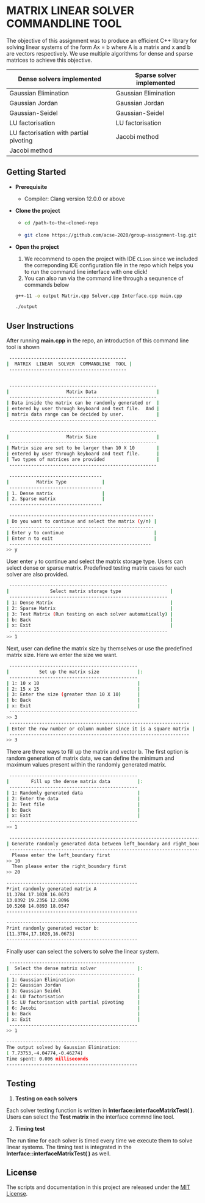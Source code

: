 # MATRIX  LINEAR  SOLVER  COMMANDLINE  TOOL

The objective of this assignment was to produce an efficient C++ library for solving linear systems of the form Ax = b where A is a matrix and x and b are vectors respectively. We use multiple algorithms for dense and sparse matrices to achieve this objective.

| **Dense solvers implemented**          | **Sparse solver implemented** |
| -------------------------------------- | ----------------------------- |
| Gaussian Elimination                   | Gaussian Elimination          |
| Gaussian Jordan                        | Gaussian Jordan               |
| Gaussian-Seidel                        | Gaussian-Seidel               |
| LU factorisation                       | LU factorisation              |
| LU factorisation with partial pivoting | Jacobi method                 |
| Jacobi method                          |                               |



## Getting Started

- **Prerequisite**

  - Compiler: Clang version 12.0.0 or above

- **Clone the project**

  - ```bash
    cd /path-to-the-cloned-repo
    ```

  - ```bash
    git clone https://github.com/acse-2020/group-assignment-lsg.git
    ```

- **Open the project**

  1. We recommend to open the project with IDE `CLion` since we included the correponding IDE configuration file in the repo which helps you to run the command line interface with one click!
  2. You can also run via the command line through a sequnence of commands below

  ```bash
  g++-11 -o output Matrix.cpp Solver.cpp Interface.cpp main.cpp
  ```

  ```bash
  ./output
  ```





## User Instructions

After running **main.cpp** in the repo, an introduction of this command line tool is shown

```bash
 -------------------------------------------
|  MATRIX  LINEAR  SOLVER  COMMANDLINE  TOOL |
 -------------------------------------------


 ------------------------------------------------------
|                     Matrix Data                      |
 ------------------------------------------------------
| Data inside the matrix can be randomly generated or  |
| entered by user through keyboard and text file.  And |
| matrix data range can be decided by user.            |
 ------------------------------------------------------

 ------------------------------------------------------
|                     Matrix Size                      |
 ------------------------------------------------------
| Matrix size are set to be larger than 10 X 10        |
| entered by user through keyboard and text file.      |
| Two types of matrices are provided                   |
 ------------------------------------------------------

 ---------------------------------- 
|          Matrix Type             |
 ---------------------------------- 
| 1. Dense matrix                  |
| 2. Sparse matrix                 |
 ----------------------------------

 ----------------------------------------------------- 
| Do you want to continue and select the matrix (y/n) |
 ----------------------------------------------------- 
| Enter y to continue                                 |
| Enter n to exit                                     |
 ---------------------------------------------------- 
>> y
```

User enter `y` to continue and select the matrix storage type. Users can select dense or sparse matrix. Predefined testing matrix cases for each solver are also provided.

```bash
 ----------------------------------------------------------
|               Select matrix storage type                  |
 ----------------------------------------------------------
| 1: Dense Matrix                                           |
| 2: Sparse Matrix                                          |
| 3: Test Matrix (Run testing on each solver automatically) |
| b: Back                                                   |
| x: Exit                                                   |
 ----------------------------------------------------------
>> 1
```

Next, user can define the matrix size by themselves or use the predefined matrix size. Here we enter the size we want.

```bash
 -----------------------------------------------
|           Set up the matrix size              |:
 -----------------------------------------------
| 1: 10 x 10                                    |
| 2: 15 x 15                                    |
| 3: Enter the size (greater than 10 X 10)      |
| b: Back                                       |
| x: Exit                                       |
 -----------------------------------------------
>> 3
 ------------------------------------------------------------------ 
| Enter the row number or column number since it is a square matrix |
 ------------------------------------------------------------------ 
>> 3
```

There are three ways to fill up the matrix and vector b. The first option is random generation of matrix data, we can define the minimum and maximum values present within the randomly generated matrix.

```bash
 -----------------------------------------------
|        Fill up the dense matrix data          |:
 -----------------------------------------------
| 1: Randomly generated data                    |
| 2: Enter the data                             |
| 3: Text file                                  |
| b: Back                                       |
| x: Exit                                       |
 -----------------------------------------------
>> 1

 ------------------------------------------------------------------------- 
| Generate randomly generated data between left_boundary and right_boundary |
 ------------------------------------------------------------------------- 
  Please enter the left_boundary first
>> 10
  Then please enter the right_boundary first
>> 20

------------------------------------------------
Print randomly generated matrix A
11.3784 17.1028 16.0673 
13.0392 19.2356 12.8096 
10.5268 14.0893 18.0547 
------------------------------------------------

------------------------------------------------
Print randomly generated vector b:
[11.3784,17.1028,16.0673]
------------------------------------------------
```

Finally user can select the solvers to solve the linear system.

```bash
 ----------------------------------------------
|  Select the dense matrix solver               |:
 ----------------------------------------------
| 1: Gaussian Elimination                       |
| 2: Gaussian Jordan                            |
| 3: Gaussian Seidel                            |
| 4: LU factorisation                           |
| 5: LU factorisation with partial pivoting     |
| 6: Jacobi                                     |
| b: Back                                       |
| x: Exit                                       |
 -----------------------------------------------
>> 1

------------------------------------------------
The output solved by Gaussian Elimination:
[ 7.73753,-4.04774,-0.46274]
Time spent: 0.006 milliseconds
------------------------------------------------
```



## Testing

1. **Testing on each solvers**

Each solver testing function is written in **Interface::interfaceMatrixTest( )**. Users can select the **Test matrix** in the interface commnd line tool.

2. **Timing test**

The run time for each solver is timed every time we execute them to solve linear systems. The timing test is integrated in the **Interface::interfaceMatrixTest( )** as well.



## License

The scripts and documentation in this project are released under the [MIT License](https://github.com/actions/upload-artifact/blob/main/LICENSE).
